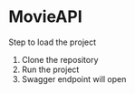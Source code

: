 # MovieAPI

Step to load the project 
1. Clone the repository
2. Run the project 
3. Swagger endpoint will open
